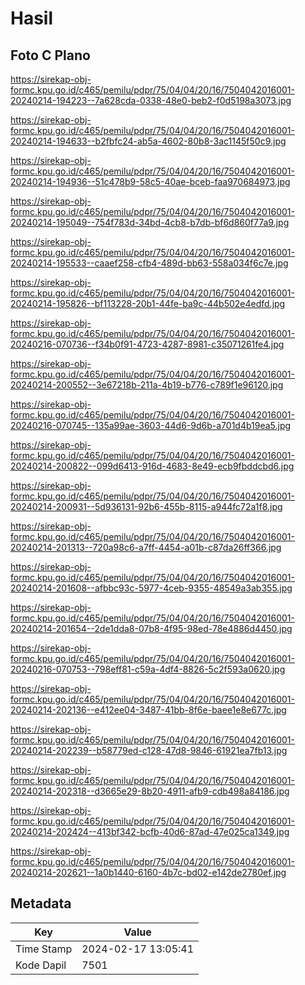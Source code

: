 # Hasil

## Foto C Plano

https://sirekap-obj-formc.kpu.go.id/c465/pemilu/pdpr/75/04/04/20/16/7504042016001-20240214-194223--7a628cda-0338-48e0-beb2-f0d5198a3073.jpg

https://sirekap-obj-formc.kpu.go.id/c465/pemilu/pdpr/75/04/04/20/16/7504042016001-20240214-194633--b2fbfc24-ab5a-4602-80b8-3ac1145f50c9.jpg

https://sirekap-obj-formc.kpu.go.id/c465/pemilu/pdpr/75/04/04/20/16/7504042016001-20240214-194936--51c478b9-58c5-40ae-bceb-faa970684973.jpg

https://sirekap-obj-formc.kpu.go.id/c465/pemilu/pdpr/75/04/04/20/16/7504042016001-20240214-195049--754f783d-34bd-4cb8-b7db-bf6d860f77a9.jpg

https://sirekap-obj-formc.kpu.go.id/c465/pemilu/pdpr/75/04/04/20/16/7504042016001-20240214-195533--caaef258-cfb4-489d-bb63-558a034f6c7e.jpg

https://sirekap-obj-formc.kpu.go.id/c465/pemilu/pdpr/75/04/04/20/16/7504042016001-20240214-195826--bf113228-20b1-44fe-ba9c-44b502e4edfd.jpg

https://sirekap-obj-formc.kpu.go.id/c465/pemilu/pdpr/75/04/04/20/16/7504042016001-20240216-070736--f34b0f91-4723-4287-8981-c35071261fe4.jpg

https://sirekap-obj-formc.kpu.go.id/c465/pemilu/pdpr/75/04/04/20/16/7504042016001-20240214-200552--3e67218b-211a-4b19-b776-c789f1e96120.jpg

https://sirekap-obj-formc.kpu.go.id/c465/pemilu/pdpr/75/04/04/20/16/7504042016001-20240216-070745--135a99ae-3603-44d6-9d6b-a701d4b19ea5.jpg

https://sirekap-obj-formc.kpu.go.id/c465/pemilu/pdpr/75/04/04/20/16/7504042016001-20240214-200822--099d6413-916d-4683-8e49-ecb9fbddcbd6.jpg

https://sirekap-obj-formc.kpu.go.id/c465/pemilu/pdpr/75/04/04/20/16/7504042016001-20240214-200931--5d936131-92b6-455b-8115-a944fc72a1f8.jpg

https://sirekap-obj-formc.kpu.go.id/c465/pemilu/pdpr/75/04/04/20/16/7504042016001-20240214-201313--720a98c6-a7ff-4454-a01b-c87da26ff366.jpg

https://sirekap-obj-formc.kpu.go.id/c465/pemilu/pdpr/75/04/04/20/16/7504042016001-20240214-201608--afbbc93c-5977-4ceb-9355-48549a3ab355.jpg

https://sirekap-obj-formc.kpu.go.id/c465/pemilu/pdpr/75/04/04/20/16/7504042016001-20240214-201654--2de1dda8-07b8-4f95-98ed-78e4886d4450.jpg

https://sirekap-obj-formc.kpu.go.id/c465/pemilu/pdpr/75/04/04/20/16/7504042016001-20240216-070753--798eff81-c59a-4df4-8826-5c2f593a0620.jpg

https://sirekap-obj-formc.kpu.go.id/c465/pemilu/pdpr/75/04/04/20/16/7504042016001-20240214-202136--e412ee04-3487-41bb-8f6e-baee1e8e677c.jpg

https://sirekap-obj-formc.kpu.go.id/c465/pemilu/pdpr/75/04/04/20/16/7504042016001-20240214-202239--b58779ed-c128-47d8-9846-61921ea7fb13.jpg

https://sirekap-obj-formc.kpu.go.id/c465/pemilu/pdpr/75/04/04/20/16/7504042016001-20240214-202318--d3665e29-8b20-4911-afb9-cdb498a84186.jpg

https://sirekap-obj-formc.kpu.go.id/c465/pemilu/pdpr/75/04/04/20/16/7504042016001-20240214-202424--413bf342-bcfb-40d6-87ad-47e025ca1349.jpg

https://sirekap-obj-formc.kpu.go.id/c465/pemilu/pdpr/75/04/04/20/16/7504042016001-20240214-202621--1a0b1440-6160-4b7c-bd02-e142de2780ef.jpg


## Metadata

| Key        | Value               |
| ---------- | ------------------- |
| Time Stamp | 2024-02-17 13:05:41 |
| Kode Dapil | 7501                |



